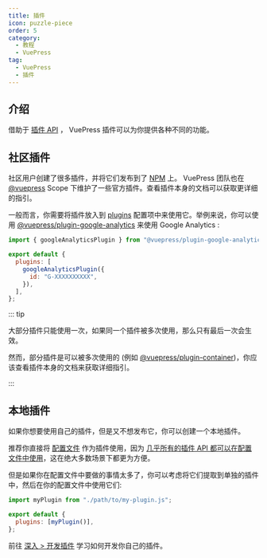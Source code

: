 ```yaml
---
title: 插件
icon: puzzle-piece
order: 5
category:
  - 教程
  - VuePress
tag:
  - VuePress
  - 插件
---
```


## 介绍

借助于 [插件 API](https://vuejs.press/zh/reference/plugin-api.html) ， VuePress 插件可以为你提供各种不同的功能。

## 社区插件

社区用户创建了很多插件，并将它们发布到了 [NPM](https://www.npmjs.com/search?q=keywords:vuepress-plugin) 上。 VuePress 团队也在 [@vuepress](https://www.npmjs.com/search?q=%40vuepress%20keywords%3Aplugin) Scope 下维护了一些官方插件。查看插件本身的文档可以获取更详细的指引。

一般而言，你需要将插件放入到 [plugins](https://vuejs.press/zh/reference/config.html#plugins) 配置项中来使用它。举例来说，你可以使用 [@vuepress/plugin-google-analytics](https://vuejs.press/zh/reference/plugin/google-analytics.html) 来使用 Google Analytics :

```js
import { googleAnalyticsPlugin } from "@vuepress/plugin-google-analytics";

export default {
  plugins: [
    googleAnalyticsPlugin({
      id: "G-XXXXXXXXXX",
    }),
  ],
};
```

::: tip

大部分插件只能使用一次，如果同一个插件被多次使用，那么只有最后一次会生效。

然而，部分插件是可以被多次使用的 (例如 [@vuepress/plugin-container](https://vuejs.press/zh/reference/plugin/container.html))，你应该查看插件本身的文档来获取详细指引。

:::

## 本地插件

如果你想要使用自己的插件，但是又不想发布它，你可以创建一个本地插件。

推荐你直接将 [配置文件](./config.md#配置文件) 作为插件使用，因为 [几乎所有的插件 API 都可以在配置文件中使用](https://vuejs.press/zh/reference/config.html#插件-api)，这在绝大多数场景下都更为方便。

但是如果你在配置文件中要做的事情太多了，你可以考虑将它们提取到单独的插件中，然后在你的配置文件中使用它们:

```js
import myPlugin from "./path/to/my-plugin.js";

export default {
  plugins: [myPlugin()],
};
```

前往 [深入 > 开发插件](https://vuejs.press/zh/advanced/plugin.html) 学习如何开发你自己的插件。
